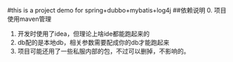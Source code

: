 #this is a project demo for spring+dubbo+mybatis+log4j
##依赖说明
0. 项目使用maven管理
1. 开发时使用了idea，但理论上啥ide都能跑起来的
2. db配的是本地db，相关参数需要配成你的db才能跑起来
3. 项目可能还用了一些私服内部的包，不过可以删掉，不影响的。

